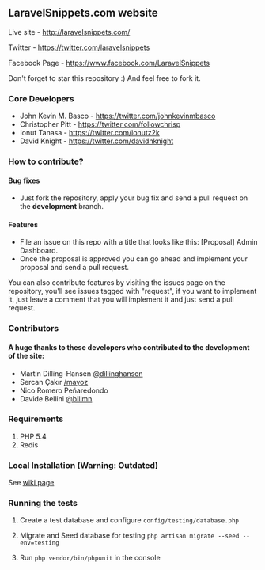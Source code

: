 ## LaravelSnippets.com website

Live site - http://laravelsnippets.com/

Twitter - https://twitter.com/laravelsnippets

Facebook Page - https://www.facebook.com/LaravelSnippets

Don't forget to star this repository :) And feel free to fork it.

### Core Developers
- John Kevin M. Basco - https://twitter.com/johnkevinmbasco
- Christopher Pitt - https://twitter.com/followchrisp
- Ionut Tanasa - https://twitter.com/ionutz2k
- David Knight - https://twitter.com/davidnknight

### How to contribute?

#### Bug fixes
- Just fork the repository, apply your bug fix and send a pull request on the **development** branch.

#### Features
- File an issue on this repo with a title that looks like this: [Proposal] Admin Dashboard.
- Once the proposal is approved you can go ahead and implement your proposal and send a pull request.

You can also contribute features by visiting the issues page on the repository, you'll see issues
tagged with "request", if you want to implement it, just leave a comment that you will implement it and
just send a pull request.

### Contributors

#### A huge thanks to these developers who contributed to the development of the site:
- Martin Dilling-Hansen [@dillinghansen](https://twitter.com/dillinghansen)
- Sercan Çakır [/mayoz](https://github.com/mayoz)
- Nico Romero Peñaredondo
- Davide Bellini [@billmn](https://twitter.com/billmn)

### Requirements

1. PHP 5.4
2. Redis

### Local Installation (Warning: Outdated)
See [wiki page](https://github.com/basco-johnkevin/laravelsnippets/wiki/Instalation)

### Running the tests

1. Create a test database and configure ```config/testing/database.php```

2. Migrate and Seed database for testing ```php artisan migrate --seed --env=testing```

3. Run ```php vendor/bin/phpunit``` in the console

